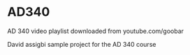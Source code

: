 # AD340
AD 340 video playlist downloaded from youtube.com/goobar

David assigbi sample project for the AD 340 course
